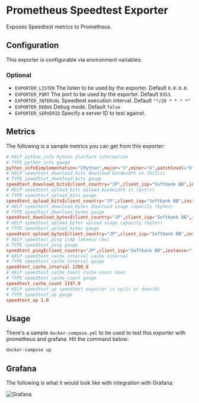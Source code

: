 # Prometheus Speedtest Exporter

Exposes Speedtest metrics to Prometheus.

## Configuration

This exporter is configurable via environment variables:


### Optional

* `EXPORTER_LISTEN` The listen to be used by the exporter. Default `0.0.0.0`.
* `EXPORTER_PORT` The port to be used by the exporter. Default `9353`.
* `EXPORTER_INTERVAL` Speedtest execution interval. Default `"*/20 * * * *"`
* `EXPORTER_DEBUG` Debug mode. Default `false`
* `EXPORTER_SERVERID` Specify a server ID to test against.


## Metrics

The following is a sample metrics you can get from this exporter:

```conf
# HELP python_info Python platform information
# TYPE python_info gauge
python_info{implementation="CPython",major="3",minor="6",patchlevel="0",version="3.6.0"} 1.0
# HELP speedtest_download_bits download bandwidth in (bit/s)
# TYPE speedtest_download_bits gauge
speedtest_download_bits{client_country="JP",client_isp="Softbank BB",instance="126.225.90.142",server_country="JP",server_id="14623",server_name="Bunkyo",server_sponsor="IPA CyberLab"} 5649262.632440399
# HELP speedtest_upload_bits upload bandwidth in (bit/s)
# TYPE speedtest_upload_bits gauge
speedtest_upload_bits{client_country="JP",client_isp="Softbank BB",instance="126.225.90.142",server_country="JP",server_id="14623",server_name="Bunkyo",server_sponsor="IPA CyberLab"} 3279752.8049338055
# HELP speedtest_download_bytes download usage capacity (bytes)
# TYPE speedtest_download_bytes gauge
speedtest_download_bytes{client_country="JP",client_isp="Softbank BB",instance="126.225.90.142",server_country="JP",server_id="14623",server_name="Bunkyo",server_sponsor="IPA CyberLab"} 7203980.0
# HELP speedtest_upload_bytes upload usage capacity (bytes)
# TYPE speedtest_upload_bytes gauge
speedtest_upload_bytes{client_country="JP",client_isp="Softbank BB",instance="126.225.90.142",server_country="JP",server_id="14623",server_name="Bunkyo",server_sponsor="IPA CyberLab"} 5242880.0
# HELP speedtest_ping icmp latency (ms)
# TYPE speedtest_ping gauge
speedtest_ping{client_country="JP",client_isp="Softbank BB",instance="126.225.90.142",server_country="JP",server_id="14623",server_name="Bunkyo",server_sponsor="IPA CyberLab"} 45.007
# HELP speedtest_cache_interval cache interval
# TYPE speedtest_cache_interval gauge
speedtest_cache_interval 1200.0
# HELP speedtest_cache_count cache count down
# TYPE speedtest_cache_count gauge
speedtest_cache_count 1197.0
# HELP speedtest_up speedtest_exporter is up(1) or down(0)
# TYPE speedtest_up gauge
speedtest_up 1.0

```

## Usage

There's a sample `docker-compose.yml` to be used to test this exporter with prometheus and grafana. Hit the command below:

```bash
docker-compose up

```

## Grafana

The following is what it would look like with integration with Grafana:

![Grafana](assets/grafana.png)
